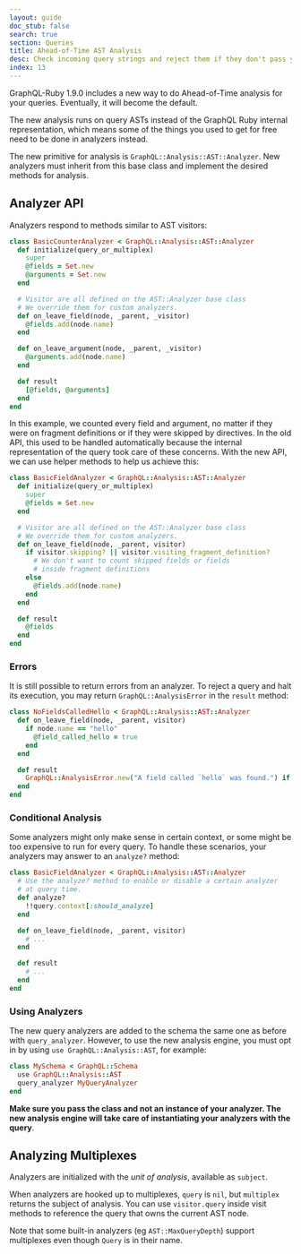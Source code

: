 ```yaml
---
layout: guide
doc_stub: false
search: true
section: Queries
title: Ahead-of-Time AST Analysis
desc: Check incoming query strings and reject them if they don't pass your checks
index: 13
---
```


GraphQL-Ruby 1.9.0 includes a new way to do Ahead-of-Time analysis for your queries. Eventually, it will become the
default.

The new analysis runs on query ASTs instead of the GraphQL Ruby internal representation, which means some of the things you used to get for free need to be done in analyzers instead.

The new primitive for analysis is `GraphQL::Analysis::AST::Analyzer`. New analyzers must inherit from this base class and implement the desired methods for analysis.

## Analyzer API

Analyzers respond to methods similar to AST visitors:

```ruby
class BasicCounterAnalyzer < GraphQL::Analysis::AST::Analyzer
  def initialize(query_or_multiplex)
    super
    @fields = Set.new
    @arguments = Set.new
  end

  # Visitor are all defined on the AST::Analyzer base class
  # We override them for custom analyzers.
  def on_leave_field(node, _parent, _visitor)
    @fields.add(node.name)
  end

  def on_leave_argument(node, _parent, _visitor)
    @arguments.add(node.name)
  end

  def result
    [@fields, @arguments]
  end
end
```

In this example, we counted every field and argument, no matter if they were on fragment definitions
or if they were skipped by directives. In the old API, this used to be handled automatically because
the internal representation of the query took care of these concerns. With the new API, we can use helper
methods to help us achieve this:

```ruby
class BasicFieldAnalyzer < GraphQL::Analysis::AST::Analyzer
  def initialize(query_or_multiplex)
    super
    @fields = Set.new
  end

  # Visitor are all defined on the AST::Analyzer base class
  # We override them for custom analyzers.
  def on_leave_field(node, _parent, visitor)
    if visitor.skipping? || visitor.visiting_fragment_definition?
      # We don't want to count skipped fields or fields
      # inside fragment definitions
    else
      @fields.add(node.name)
    end
  end

  def result
    @fields
  end
end
```

### Errors

It is still possible to return errors from an analyzer. To reject a query and halt its execution, you may return `GraphQL::AnalysisError` in the `result` method:

```ruby
class NoFieldsCalledHello < GraphQL::Analysis::AST::Analyzer
  def on_leave_field(node, _parent, visitor)
    if node.name == "hello"
      @field_called_hello = true
    end
  end

  def result
    GraphQL::AnalysisError.new("A field called `hello` was found.") if @field_called_hello
  end
end
```

### Conditional Analysis

Some analyzers might only make sense in certain context, or some might be too expensive to run for every query. To handle these scenarios, your analyzers may answer to an `analyze?` method:

```ruby
class BasicFieldAnalyzer < GraphQL::Analysis::AST::Analyzer
  # Use the analyze? method to enable or disable a certain analyzer
  # at query time.
  def analyze?
    !!query.context[:should_analyze]
  end

  def on_leave_field(node, _parent, visitor)
    # ...
  end

  def result
    # ...
  end
end
```

### Using Analyzers

The new query analyzers are added to the schema the same one as before with `query_analyzer`. However, to use the new analysis engine, you must opt in by using `use GraphQL::Analysis::AST`, for example:

```ruby
class MySchema < GraphQL::Schema
  use GraphQL::Analysis::AST
  query_analyzer MyQueryAnalyzer
end
```

**Make sure you pass the class and not an instance of your analyzer. The new analysis engine will take care of instantiating your analyzers with the query**.

## Analyzing Multiplexes

Analyzers are initialized with the _unit of analysis_, available as `subject`.

When analyzers are hooked up to multiplexes, `query` is `nil`, but `multiplex` returns the subject of analysis. You can use `visitor.query` inside visit methods to reference the query that owns the current AST node.

Note that some built-in analyzers (eg `AST::MaxQueryDepth`) support multiplexes even though `Query` is in their name.
